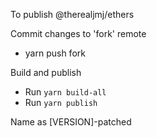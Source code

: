 To publish @therealjmj/ethers

Commit changes to 'fork' remote

- yarn push fork

Build and publish

- Run `yarn build-all`
- Run `yarn publish`

Name as [VERSION]-patched
